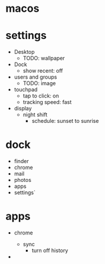 # macos

# settings

- Desktop
  - TODO: wallpaper
- Dock
  - show recent: off
- users and groups
  - TODO: image
- touchpad
  - tap to click: on
  - tracking speed: fast
- display
  - night shift
    - schedule: sunset to sunrise
    










# dock

- finder
- chrome
- mail
- photos
- apps
- settings`

# apps

- chrome
  - sync
    - turn off history
    
- 
